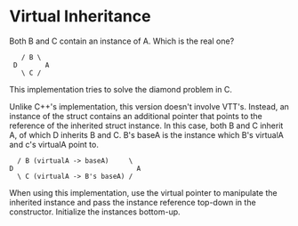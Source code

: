 # Virtual Inheritance
Both B and C contain an instance of A. Which is the real one?
```
   / B \
 D       A
   \ C /
```

This implementation tries to solve the diamond problem in C.

Unlike C++'s implementation, this version doesn't involve VTT's. Instead, an instance of the struct contains an additional pointer that points to the reference of the inherited struct instance. In this case, both B and C inherit A, of which D inherits B and C. B's baseA is the instance which B's virtualA and c's virtualA point to.

```
  / B (virtualA -> baseA)     \
D                               A
  \ C (virtualA -> B's baseA) /
```

When using this implementation, use the virtual pointer to manipulate the inherited instance and pass the instance reference top-down in the constructor. Initialize the instances bottom-up.
